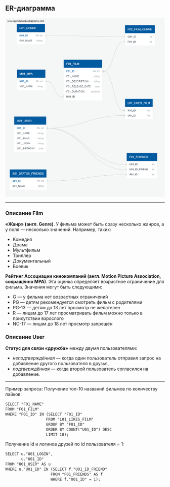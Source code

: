 ## ER-диаграмма
![Filmorate diagramm](FILMORATE.png)
***
### Описание Film
**«Жанр» (англ. Genre)**. У фильма может быть сразу несколько жанров, а у поля — несколько значений. Например, таких:
+ Комедия
+ Драма
+ Мультфильм
+ Триллер
+ Документальный
+ Боевик

**Рейтинг Ассоциации кинокомпаний (англ. Motion Picture Association, сокращённо МРА)**. Эта оценка определяет возрастное ограничение для фильма. Значения могут быть следующими:
+ G — у фильма нет возрастных ограничений
+ PG — детям рекомендуется смотреть фильм с родителями
+ PG-13 — детям до 13 лет просмотр не желателен
+ R — лицам до 17 лет просматривать фильм можно только в присутствии взрослого
+ NC-17 — лицам до 18 лет просмотр запрещён


### Описание User
**Статус для связи «дружба»** между двумя пользователями:
+ _неподтверждённая_ — когда один пользователь отправил запрос на добавление другого пользователя в друзья,
+ _подтверждённая_ — когда второй пользователь согласился на добавление.

***
Пример запроса: Получение топ-10 названий фильмов по количеству лайков:
```
SELECT "F01_NAME"
FROM "F01_FILM"
WHERE "F01_ID" IN (SELECT "F01_ID"
                  FROM "L01_LIKES_FILM"
                  GROUP BY "F01_ID"
                  ORDER BY COUNT("U01_ID") DESC
                  LIMIT 10);
```
Получение id и логинов друзей по id пользователя = 1:
```
SELECT u."U01_LOGIN",
       u."U01_ID"
FROM "U01_USER" AS u
WHERE u."U01_ID" IN (SELECT f."U01_ID_FRIEND"
                    FROM "F01_FRIENDS" AS f
                    WHERE f."U01_ID" = 1);
```